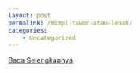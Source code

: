 ```yaml
---
layout: post
permalink: /mimpi-tawon-atau-lebah/
categories:
    - Uncategorized
---
```


[Baca Selengkapnya](/10)